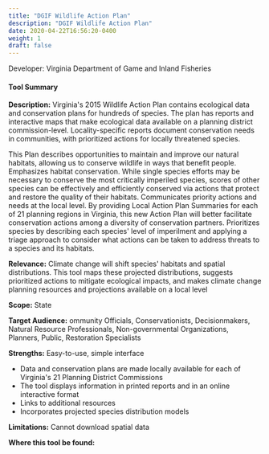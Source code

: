 ```yaml
---
title: "DGIF Wildlife Action Plan"
description: "DGIF Wildlife Action Plan"
date: 2020-04-22T16:56:20-0400
weight: 1
draft: false
---
```

Developer: Virginia Department of Game and Inland Fisheries

#### Tool Summary
**Description:** Virginia's 2015 Wildlife Action Plan contains ecological data and conservation plans for hundreds of species. The plan has reports and interactive maps that make ecological data available on a planning district commission-level. Locality-specific reports document conservation needs in communities, with prioritized actions for locally threatened species. 

This Plan describes opportunities to maintain and improve our natural habitats, allowing us to conserve wildlife in ways that benefit people. Emphasizes habitat conservation. While single species efforts may be necessary to conserve the most critically imperiled species, scores of other species can be effectively and efficiently conserved via actions that protect and restore the quality of their habitats. Communicates priority actions and needs at the local level. By providing Local Action Plan Summaries for each of 21 planning regions in Virginia, this new Action Plan will better facilitate conservation actions among a diversity of conservation partners. Prioritizes species by describing each species' level of imperilment and applying a triage approach to consider what actions can be taken to address threats to a species and its habitats.

**Relevance:** Climate change will shift species' habitats and spatial distributions. This tool maps these projected distributions, suggests prioritized actions to mitigate ecological impacts, and makes climate change planning resources and projections available on a local level

**Scope:** State

**Target Audience:** ommunity Officials, Conservationists, Decisionmakers, Natural Resource Professionals, Non-governmental Organizations, Planners, Public, Restoration Specialists

**Strengths:** Easy-to-use, simple interface
* Data and conservation plans are made locally available for each of Virginia's 21 Planning District Commissions
* The tool displays information in printed reports and in an online interactive format 
* Links to additional resources
* Incorporates projected species distribution models

**Limitations:** Cannot download spatial data

**Where this tool be found:** 
